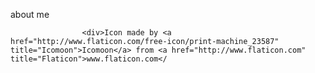 about me

                    <div>Icon made by <a href="http://www.flaticon.com/free-icon/print-machine_23587" title="Icomoon">Icomoon</a> from <a href="http://www.flaticon.com" title="Flaticon">www.flaticon.com</
